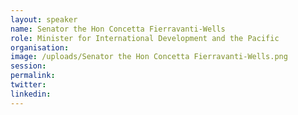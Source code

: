 ```yaml
---
layout: speaker
name: Senator the Hon Concetta Fierravanti-Wells
role: Minister for International Development and the Pacific
organisation:
image: /uploads/Senator the Hon Concetta Fierravanti-Wells.png
session:
permalink:
twitter:
linkedin:
---
```



